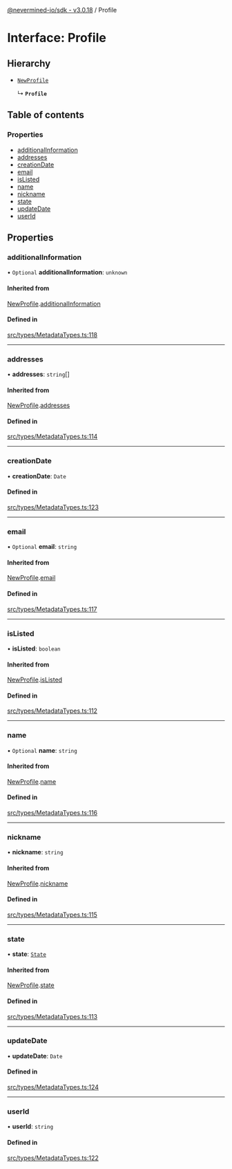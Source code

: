 [@nevermined-io/sdk - v3.0.18](../code-reference.md) / Profile

# Interface: Profile

## Hierarchy

- [`NewProfile`](NewProfile.md)

  ↳ **`Profile`**

## Table of contents

### Properties

- [additionalInformation](Profile.md#additionalinformation)
- [addresses](Profile.md#addresses)
- [creationDate](Profile.md#creationdate)
- [email](Profile.md#email)
- [isListed](Profile.md#islisted)
- [name](Profile.md#name)
- [nickname](Profile.md#nickname)
- [state](Profile.md#state)
- [updateDate](Profile.md#updatedate)
- [userId](Profile.md#userid)

## Properties

### additionalInformation

• `Optional` **additionalInformation**: `unknown`

#### Inherited from

[NewProfile](NewProfile.md).[additionalInformation](NewProfile.md#additionalinformation)

#### Defined in

[src/types/MetadataTypes.ts:118](https://github.com/nevermined-io/sdk-js/blob/5a87eb38c1c2c3e15829bd6357608ed347da321e/src/types/MetadataTypes.ts#L118)

---

### addresses

• **addresses**: `string`[]

#### Inherited from

[NewProfile](NewProfile.md).[addresses](NewProfile.md#addresses)

#### Defined in

[src/types/MetadataTypes.ts:114](https://github.com/nevermined-io/sdk-js/blob/5a87eb38c1c2c3e15829bd6357608ed347da321e/src/types/MetadataTypes.ts#L114)

---

### creationDate

• **creationDate**: `Date`

#### Defined in

[src/types/MetadataTypes.ts:123](https://github.com/nevermined-io/sdk-js/blob/5a87eb38c1c2c3e15829bd6357608ed347da321e/src/types/MetadataTypes.ts#L123)

---

### email

• `Optional` **email**: `string`

#### Inherited from

[NewProfile](NewProfile.md).[email](NewProfile.md#email)

#### Defined in

[src/types/MetadataTypes.ts:117](https://github.com/nevermined-io/sdk-js/blob/5a87eb38c1c2c3e15829bd6357608ed347da321e/src/types/MetadataTypes.ts#L117)

---

### isListed

• **isListed**: `boolean`

#### Inherited from

[NewProfile](NewProfile.md).[isListed](NewProfile.md#islisted)

#### Defined in

[src/types/MetadataTypes.ts:112](https://github.com/nevermined-io/sdk-js/blob/5a87eb38c1c2c3e15829bd6357608ed347da321e/src/types/MetadataTypes.ts#L112)

---

### name

• `Optional` **name**: `string`

#### Inherited from

[NewProfile](NewProfile.md).[name](NewProfile.md#name)

#### Defined in

[src/types/MetadataTypes.ts:116](https://github.com/nevermined-io/sdk-js/blob/5a87eb38c1c2c3e15829bd6357608ed347da321e/src/types/MetadataTypes.ts#L116)

---

### nickname

• **nickname**: `string`

#### Inherited from

[NewProfile](NewProfile.md).[nickname](NewProfile.md#nickname)

#### Defined in

[src/types/MetadataTypes.ts:115](https://github.com/nevermined-io/sdk-js/blob/5a87eb38c1c2c3e15829bd6357608ed347da321e/src/types/MetadataTypes.ts#L115)

---

### state

• **state**: [`State`](../enums/State.md)

#### Inherited from

[NewProfile](NewProfile.md).[state](NewProfile.md#state)

#### Defined in

[src/types/MetadataTypes.ts:113](https://github.com/nevermined-io/sdk-js/blob/5a87eb38c1c2c3e15829bd6357608ed347da321e/src/types/MetadataTypes.ts#L113)

---

### updateDate

• **updateDate**: `Date`

#### Defined in

[src/types/MetadataTypes.ts:124](https://github.com/nevermined-io/sdk-js/blob/5a87eb38c1c2c3e15829bd6357608ed347da321e/src/types/MetadataTypes.ts#L124)

---

### userId

• **userId**: `string`

#### Defined in

[src/types/MetadataTypes.ts:122](https://github.com/nevermined-io/sdk-js/blob/5a87eb38c1c2c3e15829bd6357608ed347da321e/src/types/MetadataTypes.ts#L122)
